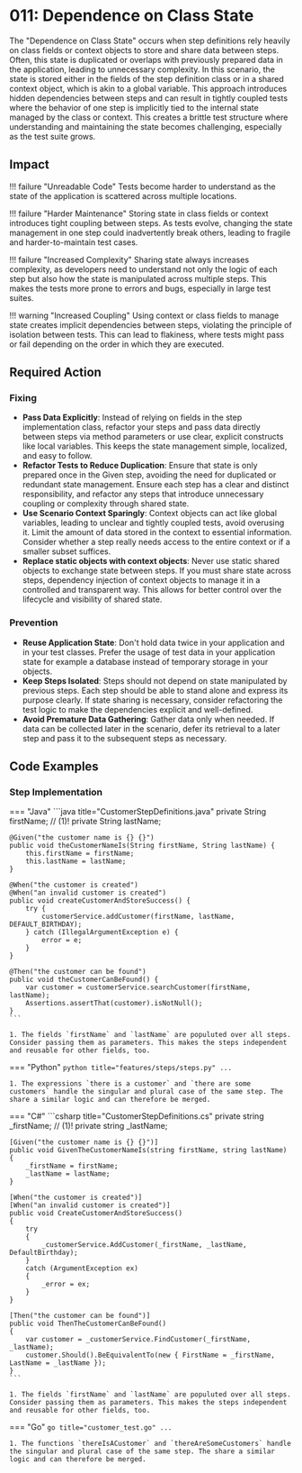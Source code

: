 # 011: Dependence on Class State
The "Dependence on Class State" occurs when step definitions rely heavily on class fields or context objects to store and share data between steps. Often, this state is duplicated or overlaps with previously prepared data in the application, leading to unnecessary complexity. In this scenario, the state is stored either in the fields of the step definition class or in a shared context object, which is akin to a global variable. This approach introduces hidden dependencies between steps and can result in tightly coupled tests where the behavior of one step is implicitly tied to the internal state managed by the class or context. This creates a brittle test structure where understanding and maintaining the state becomes challenging, especially as the test suite grows.

## Impact

!!! failure "Unreadable Code"
    Tests become harder to understand as the state of the application is scattered across multiple locations.
    
!!! failure "Harder Maintenance"
    Storing state in class fields or context introduces tight coupling between steps. As tests evolve, changing the state management in one step could inadvertently break others, leading to fragile and harder-to-maintain test cases.

!!! failure "Increased Complexity"
    Sharing state always increases complexity, as developers need to understand not only the logic of each step but also how the state is manipulated across multiple steps. This makes the tests more prone to errors and bugs, especially in large test suites.

!!! warning "Increased Coupling"
    Using context or class fields to manage state creates implicit dependencies between steps, violating the principle of isolation between tests. This can lead to flakiness, where tests might pass or fail depending on the order in which they are executed.

## Required Action

### Fixing

* **Pass Data Explicitly**: Instead of relying on fields in the step implementation class, refactor your steps and pass data directly between steps via method parameters or use clear, explicit constructs like local variables. This keeps the state management simple, localized, and easy to follow.
* **Refactor Tests to Reduce Duplication**: Ensure that state is only prepared once in the Given step, avoiding the need for duplicated or redundant state management. Ensure each step has a clear and distinct responsibility, and refactor any steps that introduce unnecessary coupling or complexity through shared state.
* **Use Scenario Context Sparingly**: Context objects can act like global variables, leading to unclear and tightly coupled tests, avoid overusing it. Limit the amount of data stored in the context to essential information. Consider whether a step really needs access to the entire context or if a smaller subset suffices.
* **Replace static objects with context objects**: Never use static shared objects to exchange state between steps. If you must share state across steps, dependency injection of context objects to manage it in a controlled and transparent way. This allows for better control over the lifecycle and visibility of shared state.

### Prevention

* **Reuse Application State**: Don't hold data twice in your application and in your test classes. Prefer the usage of test data in your application state for example a database instead of temporary storage in your objects.
* **Keep Steps Isolated**: Steps should not depend on state manipulated by previous steps. Each step should be able to stand alone and express its purpose clearly. If state sharing is necessary, consider refactoring the test logic to make the dependencies explicit and well-defined.
* **Avoid Premature Data Gathering**: Gather data only when needed. If data can be collected later in the scenario, defer its retrieval to a later step and pass it to the subsequent steps as necessary.


## Code Examples


### Step Implementation
=== "Java"
    ```java title="CustomerStepDefinitions.java"
    private String firstName; // (1)!
    private String lastName;

    @Given("the customer name is {} {}")
    public void theCustomerNameIs(String firstName, String lastName) {
        this.firstName = firstName;
        this.lastName = lastName;
    }

    @When("the customer is created")
    @When("an invalid customer is created")
    public void createCustomerAndStoreSuccess() {
        try {
            customerService.addCustomer(firstName, lastName, DEFAULT_BIRTHDAY);
        } catch (IllegalArgumentException e) {
            error = e;
        }
    }

    @Then("the customer can be found")
    public void theCustomerCanBeFound() {
        var customer = customerService.searchCustomer(firstName, lastName);
        Assertions.assertThat(customer).isNotNull();
    }
    ```

    1. The fields `firstName` and `lastName` are populuted over all steps. Consider passing them as parameters. This makes the steps independent and reusable for other fields, too.
    
=== "Python"
    ```python title="features/steps/steps.py"
    ...
    ```

    1. The expressions `there is a customer` and `there are some customers` handle the singular and plural case of the same step. The share a similar logic and can therefore be merged.


=== "C#"
    ```csharp title="CustomerStepDefinitions.cs"
    private string _firstName; // (1)!
    private string _lastName;

    [Given("the customer name is {} {}")]
    public void GivenTheCustomerNameIs(string firstName, string lastName)
    {
        _firstName = firstName;
        _lastName = lastName;
    }
    
    [When("the customer is created")]
    [When("an invalid customer is created")]
    public void CreateCustomerAndStoreSuccess()
    {
        try
        {
            _customerService.AddCustomer(_firstName, _lastName, DefaultBirthday);
        }
        catch (ArgumentException ex)
        {
            _error = ex;
        }
    }

    [Then("the customer can be found")]
    public void ThenTheCustomerCanBeFound()
    {
        var customer = _customerService.FindCustomer(_firstName, _lastName);
        customer.Should().BeEquivalentTo(new { FirstName = _firstName, LastName = _lastName });
    }
    ```

    1. The fields `firstName` and `lastName` are populuted over all steps. Consider passing them as parameters. This makes the steps independent and reusable for other fields, too.

=== "Go"
    ```go title="customer_test.go"
    ...
    ```

    1. The functions `thereIsACustomer` and `thereAreSomeCustomers` handle the singular and plural case of the same step. The share a similar logic and can therefore be merged.
